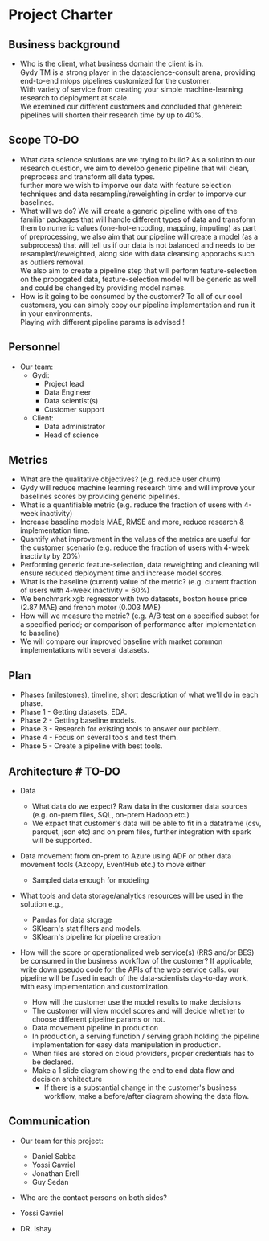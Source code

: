 # Project Charter

## Business background

* Who is the client, what business domain the client is in.<br>
Gydy TM is a strong player in the datascience-consult arena, providing end-to-end mlops pipelines customized for the customer.<br>
With variety of service from creating your simple machine-learning research to deployment at scale.<br>
We exemined our different customers and concluded that genereic pipelines will shorten their research time by up to 40%.<br>

## Scope **TO-DO**
* What data science solutions are we trying to build?
As a solution to our research question, we aim to develop generic pipeline that will clean, preprocess and transform all data types.<br>
further more we wish to imporve our data with feature selection techniques and data resampling/reweighting in order to imporve our baselines.<br>
* What will we do?
We will create a generic pipeline with one of the familiar packages that will handle different types of data and transform them to numeric values (one-hot-encoding, mapping, imputing) as part of preprocessing, we also aim that our pipeline will create a model (as a subprocess) that will tell us if our data is not balanced and needs to be resampled/reweighted, along side with data cleansing apporachs such as outliers removal.<br>
We also aim to create a pipeline step that will perform feature-selection on the propogated data, feature-selection model will be generic as well and could be changed by providing model names.
* How is it going to be consumed by the customer?
To all of our cool customers, you can simply copy our pipeline implementation and run it in your environments.<br>
Playing with different pipeline params is advised !

## Personnel
* Our team:
	* Gydi:
		* Project lead
		* Data Engineer
		* Data scientist(s)
		* Customer support
	* Client:
		* Data administrator
		* Head of science
	
## Metrics
* What are the qualitative objectives? (e.g. reduce user churn)
* Gydy will reduce machine learning research time and will improve your baselines scores by providing generic pipelines.
* What is a quantifiable metric  (e.g. reduce the fraction of users with 4-week inactivity)
* Increase baseline models MAE, RMSE and more, reduce research & implementation time.
* Quantify what improvement in the values of the metrics are useful for the customer scenario (e.g. reduce the  fraction of users with 4-week inactivity by 20%) 
* Performing generic feature-selection, data reweighting and cleaning will ensure reduced deployment time and increase model scores.
* What is the baseline (current) value of the metric? (e.g. current fraction of users with 4-week inactivity = 60%)
* We benchmark xgb regressor with two datasets, boston house price (2.87 MAE) and french motor (0.003 MAE)
* How will we measure the metric? (e.g. A/B test on a specified subset for a specified period; or comparison of performance after implementation to baseline)
* We will compare our improved baseline with market common implementations with several datasets.

## Plan
* Phases (milestones), timeline, short description of what we'll do in each phase.
* Phase 1 - Getting datasets, EDA.
* Phase 2 - Getting baseline models.
* Phase 3 - Research for existing tools to answer our problem.
* Phase 4 - Focus on several tools and test them.
* Phase 5 - Create a pipeline with best tools.

## Architecture # TO-DO
* Data
  * What data do we expect? Raw data in the customer data sources (e.g. on-prem files, SQL, on-prem Hadoop etc.)
  * We expact that customer's data will be able to fit in a dataframe (csv, parquet, json etc) and on prem files, further integration with spark will be supported.
* Data movement from on-prem to Azure using ADF or other data movement tools (Azcopy, EventHub etc.) to move either
  * Sampled data enough for modeling 

* What tools and data storage/analytics resources will be used in the solution e.g.,
  * Pandas for data storage
  * SKlearn's stat filters and models.
  * SKlearn's pipeline for pipeline creation
* How will the score or operationalized web service(s) (RRS and/or BES) be consumed in the business workflow of the customer? If applicable, write down pseudo code for the APIs of the web service calls.
our pipeline will be fused in each of the data-scientists day-to-day work, with easy implementation and customization.
  * How will the customer use the model results to make decisions
  * The customer will view model scores and will decide whether to choose different pipeline params or not.
  * Data movement pipeline in production
  * In production, a serving function / serving graph holding the pipeline implementation for easy data manipulation in production.
  * When files are stored on cloud providers, proper credentials has to be declared.
  * Make a 1 slide diagram showing the end to end data flow and decision architecture
    * If there is a substantial change in the customer's business workflow, make a before/after diagram showing the data flow.

## Communication
* Our team for this project:
	* Daniel Sabba
	* Yossi Gavriel
	* Jonathan Erell
	* Guy Sedan 
	
* Who are the contact persons on both sides?
* Yossi Gavriel
* DR. Ishay
